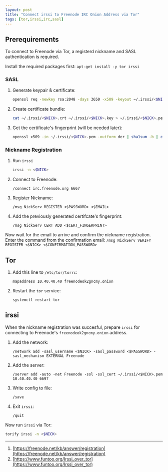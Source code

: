 ```yaml
---
layout: post
title: "Connect irssi to Freenode IRC Onion Address via Tor"
tags: [tor,irssi,irc,sasl]
---
```


## Prerequirements
To connect to Freenode via Tor, a registerd nickname and SASL authentication is required.

Install the required packages first: `apt-get install -y tor irssi`

### SASL
1. Generate keypair & certificate:
   ```bash
   openssl req -newkey rsa:2048 -days 3650 -x509 -keyout ~/.irssi/<$NICK>.key -out ~/.irssi/<$NICK>.crt -nodes  -subj "/CN=<$NICK>"
   ```
2. Create certificate bundle:
   ```bash
   cat ~/.irssi/<$NICK>.crt ~/.irssi/<$NICK>.key > ~/.irssi/<$NICK>.pem
   ```
3. Get the certificate's fingerprint (will be needed later):
   ```bash
   openssl x509 -in ~/.irssi/<$NICK>.pem -outform der | sha1sum -b | cut -d' ' -f1
   ```

### Nickname Registration
1. Run `irssi`
   ```bash
   irssi -n <$NICK>
   ```
2. Connect to Freenode:
   ```
   /connect irc.freenode.org 6667
   ```
3. Register Nickname:
   ```
   /msg NickServ REGISTER <$PASSWORD> <$EMAIL>
   ```
4. Add the previously generated certifcate's fingerprint: 
   ```
   /msg NickServ CERT ADD <$CERT_FINGERPRINT>
   ```

Now wait for the email to arrive and confirm the nickname registration.
Enter the command from the confirmation email: `/msg NickServ VERIFY REGISTER <$NICK> <$CONFIRMATION_PASSWORD>` 

## Tor
1. Add this line to `/etc/tor/torrc`:
   ```
   mapaddress 10.40.40.40 freenodeok2gncmy.onion
   ```
2. Restart the `tor` service:
   ```
   systemctl restart tor
   ```

## irssi
When the nickname registration was succesful, prepare `irssi` for connecting to Freenode's `freenodeok2gncmy.onion` address.

1. Add the network:
   ```
   /network add -sasl_username <$NICK> -sasl_password <$PASSWORD> -sasl_mechanism EXTERNAL Freenode
   ```
2. Add the server: 
   ```
   /server add -auto -net Freenode -ssl -ssl_cert ~/.irssi/<$NICK>.pem 10.40.40.40 6697
   ```
3. Write config to file:
   ```
   /save
   ```
4. Exit `irssi`:
   ```
   /quit
   ```

Now run `irssi` via Tor:
```bash
torify irssi -n <$NICK>
```

---
1. [https://freenode.net/kb/answer/registration](https://freenode.net/kb/answer/registration)
2. [https://www.funtoo.org/Irssi_over_tor](https://www.funtoo.org/Irssi_over_tor)
